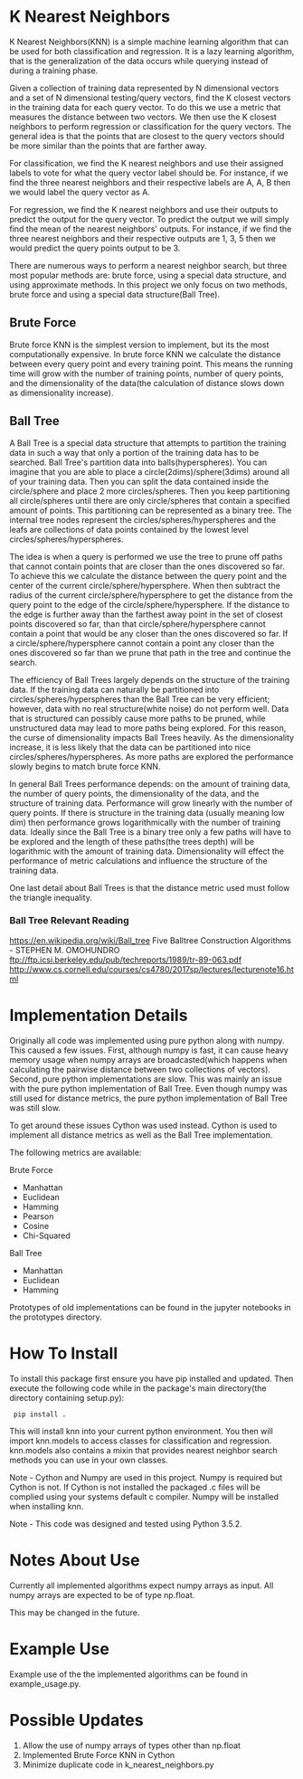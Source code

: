 # K Nearest Neighbors

K Nearest Neighbors(KNN) is a simple machine learning algorithm that can
be used for both classification and regression. It is a lazy learning
algorithm, that is the generalization of the data occurs while querying
instead of during a training phase.

Given a collection of training data represented by N dimensional vectors
and a set of N dimensional testing/query vectors, find the K closest
vectors in the training data for each query vector. To do this we use
a metric that measures the distance between two vectors. We then use
the K closest neighbors to perform regression or classification for the
query vectors. The general idea is that the points that are closest to
the query vectors should be more similar than the points that are 
farther away.

For classification, we find the K nearest neighbors and use their 
assigned labels to vote for what the query vector label should be. For
instance, if we find the three nearest neighbors and their respective 
labels are A, A, B then we would label the query vector as A.

For regression, we find the K nearest neighbors and use their outputs to
predict the output for the query vector. To predict the output we will 
simply find the mean of the nearest neighbors' outputs. For instance,
if we find the three nearest neighbors and their respective outputs are
1, 3, 5 then we would predict the query points output to be 3.

There are numerous ways to perform a nearest neighbor search, but three
most popular methods are: brute force, using a special data structure,
and using approximate methods. In this project we only focus on two
methods, brute force and using a special data structure(Ball Tree).


## Brute Force

Brute force KNN is the simplest version to implement, but its the most
computationally expensive. In brute force KNN we calculate the distance
between every query point and every training point. This means the 
running time will grow with the number of training points, number of 
query points, and the dimensionality of the data(the calculation of
distance slows down as dimensionality increase).


## Ball Tree

A Ball Tree is a special data structure that attempts to partition the
training data in such a way that only a portion of the training data has
to be searched. Ball Tree's partition data into balls(hyperspheres). You
can imagine that you are able to place a circle(2dims)/sphere(3dims) 
around all of your training data. Then you can split the data contained
inside the circle/sphere and place 2 more circles/spheres. Then you keep
partitioning all circle/spheres until there are only circle/spheres that
contain a specified amount of points. This partitioning can be 
represented as a binary tree. The internal tree nodes represent the 
circles/spheres/hyperspheres and the leafs are collections of data 
points contained by the lowest level circles/spheres/hyperspheres. 

The idea is when a query is performed we use the tree to prune off paths
that cannot contain points that are closer than the ones discovered so
far. To achieve this we calculate the distance between the query point
and the center of the current circle/sphere/hypersphere. When then 
subtract the radius of the current circle/sphere/hypersphere to get the
distance from the query point to the edge of the 
circle/sphere/hypersphere. If the distance to the edge is further away 
than the farthest away point in the set of closest points discovered so
far, than that circle/sphere/hypersphere cannot contain a point that 
would be any closer than the ones discovered so far. If a 
circle/sphere/hypersphere cannot contain a point any closer than the 
ones discovered so far than we prune that path in the tree and continue
the search.

The efficiency of Ball Trees largely depends on the structure of the
training data. If the training data can naturally be partitioned into
circles/spheres/hyperspheres than the Ball Tree can be very efficient;
however, data with no real structure(white noise) do not perform well. 
Data that is structured can possibly cause more paths to be pruned, 
while unstructured data may lead to more paths being explored. For this 
reason, the curse of dimensionality impacts Ball Trees heavily. As the 
dimensionality increase, it is less likely that the data can be 
partitioned into nice circles/spheres/hyperspheres. As more paths are
explored the performance slowly begins to match brute force KNN.

In general Ball Trees performance depends: on the amount of training
data, the number of query points, the dimensionality of the data, and 
the structure of training data. Performance will grow linearly with the
number of query points. If there is structure in the training data
(usually meaning low dim) then performance grows logarithmically with
the number of training data. Ideally since the Ball Tree is a binary
tree only a few paths will have to be explored and the length of these
paths(the trees depth) will be logarithmic with the amount of training
data. Dimensionality will effect the performance of metric calculations
and influence the structure of the training data.

One last detail about Ball Trees is that the distance metric used must
follow the triangle inequality.


### Ball Tree Relevant Reading

https://en.wikipedia.org/wiki/Ball_tree
Five Balltree Construction Algorithms - STEPHEN M. OMOHUNDRO
ftp://ftp.icsi.berkeley.edu/pub/techreports/1989/tr-89-063.pdf
http://www.cs.cornell.edu/courses/cs4780/2017sp/lectures/lecturenote16.html


# Implementation Details

Originally all code was implemented using pure python along with numpy.
This caused a few issues. First, although numpy is fast, it can cause
heavy memory usage when numpy arrays are broadcasted(which happens when
calculating the pairwise distance between two collections of
vectors). Second, pure python implementations are slow. This was mainly
an issue with the pure python implementation of Ball Tree. Even
though numpy was still used for distance metrics, the pure python
implementation of Ball Tree was still slow.

To get around these issues Cython was used instead. Cython is used to
implement all distance metrics as well as the Ball Tree implementation.

The following metrics are available:

Brute Force
* Manhattan
* Euclidean
* Hamming
* Pearson
* Cosine
* Chi-Squared


Ball Tree
* Manhattan
* Euclidean
* Hamming

Prototypes of old implementations can be found in the jupyter notebooks
in the prototypes directory.


# How To Install

To install this package first ensure you have pip installed and
updated. Then execute the following code while in the package's main
directory(the directory containing setup.py):
```
 pip install .
```

This will install knn into your current python environment. You then
will import knn.models to access classes for classification and 
regression. knn.models also contains a mixin that provides nearest
neighbor search methods you can use in your own classes.

Note - Cython and Numpy are used in this project. Numpy is required but
Cython is not. If Cython is not installed the packaged .c 
files will be complied using your systems default c compiler. Numpy
will be installed when installing knn.

Note - This code was designed and tested using Python 3.5.2.



# Notes About Use

Currently all implemented algorithms expect numpy arrays as input. All 
numpy arrays are expected to be of type np.float.

This may be changed in the future.


# Example Use

Example use of the the implemented algorithms can be found in
example_usage.py.


# Possible Updates
1. Allow the use of numpy arrays of types other than np.float
2. Implemented Brute Force KNN in Cython
3. Minimize duplicate code in k_nearest_neighbors.py
